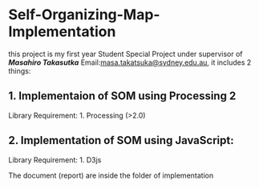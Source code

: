 # Self-Organizing-Map-Implementation

this project is my first year Student Special Project under supervisor of ***Masahiro Takasutka*** Email:masa.takatsuka@sydney.edu.au, it includes 2 things:

## 1. Implementaion of SOM using Processing 2
  
   Library Requirement:
    1. Processing (>2.0)

## 2. Implementation of SOM using JavaScript:
  Library Requirement:
    1. D3js 
    

The document (report) are inside the folder of implementation
